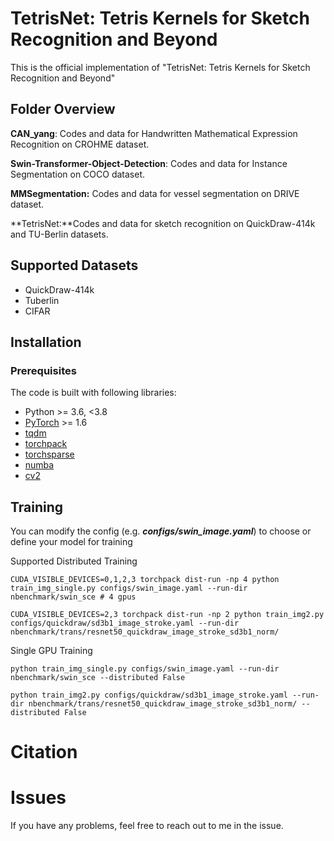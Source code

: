 # TetrisNet: Tetris Kernels for Sketch Recognition and Beyond



This is the official implementation of "TetrisNet: Tetris Kernels for Sketch Recognition and Beyond"

## Folder Overview

**CAN_yang**: Codes and data for Handwritten Mathematical Expression Recognition on CROHME dataset.

**Swin-Transformer-Object-Detection**: Codes and data for Instance Segmentation on COCO dataset.

**MMSegmentation:** Codes and data for vessel segmentation on DRIVE dataset.

**TetrisNet:**Codes and data for sketch recognition on QuickDraw-414k and TU-Berlin datasets.

## Supported Datasets



-  QuickDraw-414k
-  Tuberlin
-  CIFAR

## Installation



### Prerequisites



The code is built with following libraries:

- Python >= 3.6, <3.8
- [PyTorch](https://github.com/pytorch/pytorch) >= 1.6
- [tqdm](https://github.com/tqdm/tqdm)
- [torchpack](https://github.com/mit-han-lab/torchpack)
- [torchsparse](https://github.com/mit-han-lab/torchsparse)
- [numba](http://numba.pydata.org/)
- [cv2](https://github.com/opencv/opencv)

## Training



You can modify the config (e.g. ***configs/swin_image.yaml***) to choose or define your model for training

Supported Distributed Training

```
CUDA_VISIBLE_DEVICES=0,1,2,3 torchpack dist-run -np 4 python train_img_single.py configs/swin_image.yaml --run-dir nbenchmark/swin_sce # 4 gpus
```



```
CUDA_VISIBLE_DEVICES=2,3 torchpack dist-run -np 2 python train_img2.py configs/quickdraw/sd3b1_image_stroke.yaml --run-dir nbenchmark/trans/resnet50_quickdraw_image_stroke_sd3b1_norm/
```



Single GPU Training

```
python train_img_single.py configs/swin_image.yaml --run-dir nbenchmark/swin_sce --distributed False
```



```
python train_img2.py configs/quickdraw/sd3b1_image_stroke.yaml --run-dir nbenchmark/trans/resnet50_quickdraw_image_stroke_sd3b1_norm/ --distributed False
```



# Citation



> 

# Issues



If you have any problems, feel free to reach out to me in the issue.